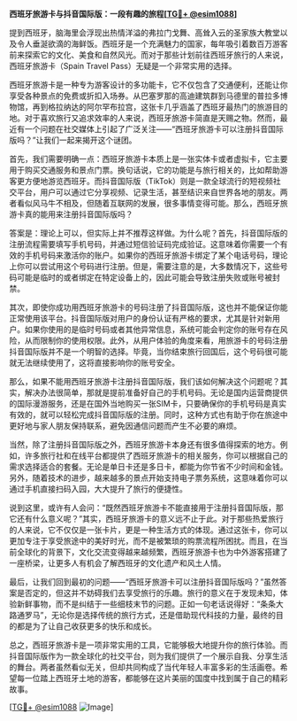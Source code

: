 **西班牙旅游卡与抖音国际版：一段有趣的旅程[[TG💪+ @esim1088](https://t.me/s/esim1088)]**

提到西班牙，脑海里会浮现出热情洋溢的弗拉门戈舞、高耸入云的圣家族大教堂以及令人垂涎欲滴的海鲜饭。西班牙是一个充满魅力的国家，每年吸引着数百万游客前来探索它的文化、美食和自然风光。而对于那些计划前往西班牙旅行的人来说，西班牙旅游卡（Spain Travel Pass）无疑是一个非常实用的选择。

西班牙旅游卡是一种专为游客设计的多功能卡，它不仅包含了交通便利，还能让你享受各种景点的免费或折扣入场券。从巴塞罗那的高迪建筑群到马德里的普拉多博物馆，再到格拉纳达的阿尔罕布拉宫，这张卡几乎涵盖了西班牙最热门的旅游目的地。对于喜欢旅行又追求效率的人来说，西班牙旅游卡简直是天赐之物。然而，最近有一个问题在社交媒体上引起了广泛关注——“西班牙旅游卡可以注册抖音国际版吗？”让我们一起来揭开这个谜团。

首先，我们需要明确一点：西班牙旅游卡本质上是一张实体卡或者虚拟卡，它主要用于购买交通服务和景点门票。换句话说，它的功能是与旅行相关的，比如帮助游客更方便地游览西班牙。而抖音国际版（TikTok）则是一款全球流行的短视频社交平台，用户可以通过它分享视频、记录生活，甚至结识来自世界各地的朋友。两者看似风马牛不相及，但随着互联网的发展，很多事情变得可能。那么，西班牙旅游卡真的能用来注册抖音国际版吗？

答案是：理论上可以，但实际上并不推荐这样做。为什么呢？首先，抖音国际版的注册流程需要填写手机号码，并通过短信验证码完成验证。这意味着你需要一个有效的手机号码来激活你的账户。如果你的西班牙旅游卡绑定了某个电话号码，理论上你可以尝试用这个号码进行注册。但是，需要注意的是，大多数情况下，这些号码可能是临时的或者绑定在特定设备上的，因此可能会导致注册失败或账号被封禁。

其次，即使你成功用西班牙旅游卡的号码注册了抖音国际版，这也并不能保证你能正常使用该平台。抖音国际版对用户的身份认证有严格的要求，尤其是针对新用户。如果你使用的是临时号码或者其他异常信息，系统可能会判定你的账号存在风险，从而限制你的使用权限。此外，从用户体验的角度来看，用旅游卡的号码注册抖音国际版并不是一个明智的选择。毕竟，当你结束旅行回国后，这个号码很可能就无法继续使用了，这将直接影响你的账号安全。

那么，如果不能用西班牙旅游卡注册抖音国际版，我们该如何解决这个问题呢？其实，解决办法很简单，那就是提前准备好自己的手机号码。无论是国内运营商提供的国际漫游服务，还是在国外当地购买一张SIM卡，只要确保你的手机号码是真实有效的，就可以轻松完成抖音国际版的注册。同时，这种方式也有助于你在旅途中更好地与家人朋友保持联系，避免因通信问题而产生不必要的麻烦。

当然，除了注册抖音国际版之外，西班牙旅游卡本身还有很多值得探索的地方。例如，许多旅行社和在线平台都提供了西班牙旅游卡的相关服务，你可以根据自己的需求选择适合的套餐。无论是单日卡还是多日卡，都能为你节省不少时间和金钱。另外，随着技术的进步，越来越多的景点开始支持电子票务系统，这意味着你可以通过手机直接扫码入园，大大提升了旅行的便捷性。

说到这里，或许有人会问：“既然西班牙旅游卡不能直接用于注册抖音国际版，那它还有什么意义呢？”其实，西班牙旅游卡的意义远不止于此。对于那些热爱旅行的人来说，它不仅仅是一张卡片，更是一种生活方式的体现。通过这张卡，你可以更加专注于享受旅途中的美好时光，而不是被繁琐的购票流程所困扰。而且，在当前全球化的背景下，文化交流变得越来越频繁，西班牙旅游卡也为中外游客搭建了一座桥梁，让更多人有机会了解西班牙的文化遗产和风土人情。

最后，让我们回到最初的问题——“西班牙旅游卡可以注册抖音国际版吗？”虽然答案是否定的，但这并不妨碍我们去享受旅行的乐趣。旅行的意义在于发现未知，体验新鲜事物，而不是纠结于一些细枝末节的问题。正如一句老话说得好：“条条大路通罗马”，无论你是选择传统的旅行方式，还是借助现代科技的力量，最终的目的都是为了让自己收获更多的快乐和成长。

总之，西班牙旅游卡是一项非常实用的工具，它能够极大地提升你的旅行体验。而抖音国际版作为一款全球化的社交平台，则为我们提供了一个展示自我、分享生活的舞台。两者虽然看似无关，但却共同构成了当代年轻人丰富多彩的生活画卷。希望每一位踏上西班牙土地的游客，都能够在这片美丽的国度中找到属于自己的精彩故事。

[[TG💪+ @esim1088](https://t.me/s/esim1088) ![Image](https://i.postimg.cc/4NQfJmqS/Snipaste-2025-05-13-00-14-12.png)]